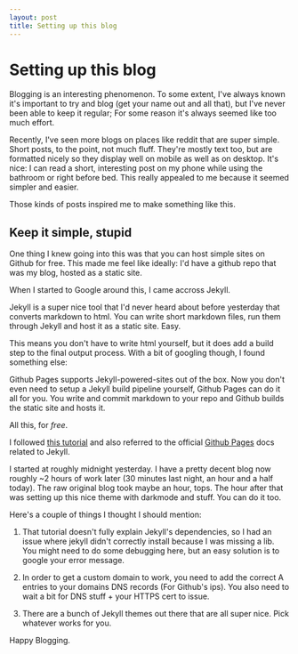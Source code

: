 ```yaml
---
layout: post
title: Setting up this blog
---
```


# Setting up this blog

Blogging is an interesting phenomenon. To some extent, I've always known it's important to try and blog (get your name out and all that), but I've never been able to keep it regular; For some reason it's always seemed like too much effort.

Recently, I've seen more blogs on places like reddit that are super simple. Short posts, to the point, not much fluff. They're mostly text too, but are formatted nicely so they display well on mobile as well as on desktop. It's nice: I can read a short, interesting post on my phone while using the bathroom or right before bed. This really appealed to me because it seemed simpler and easier.

Those kinds of posts inspired me to make something like this.

## Keep it simple, stupid

One thing I knew going into this was that you can host simple sites on Github for free. This made me feel like ideally: I'd have a github repo that was my blog, hosted as a static site.

When I started to Google around this, I came accross Jekyll.

Jekyll is a super nice tool that I'd never heard about before yesterday that converts markdown to html. You can write short markdown files, run them through Jekyll and host it as a static site. Easy.

This means you don't have to write html yourself, but it does add a build step to the final output process. With a bit of googling though, I found something else:

Github Pages supports Jekyll-powered-sites out of the box. Now you don't even need to setup a Jekyll build pipeline yourself, Github Pages can do it all for you. You write and commit markdown to your repo and Github builds the static site and hosts it.

All this, for *free*.

I followed [this tutorial](https://medium.com/20percentwork/creating-your-blog-for-free-using-jekyll-github-pages-dba37272730a) and also referred to the official [Github Pages](https://docs.github.com/en/free-pro-team@latest/github/working-with-github-pages/setting-up-a-github-pages-site-with-jekyll) docs related to Jekyll.

I started at roughly midnight yesterday. I have a pretty decent blog now roughly ~2 hours of work later (30 minutes last night, an hour and a half today). The raw original blog took maybe an hour, tops. The hour after that was setting up this nice theme with darkmode and stuff. You can do it too.

Here's a couple of things I thought I should mention:

1. That tutorial doesn't fully explain Jekyll's dependencies, so I had an issue where jekyll didn't correctly install because I was missing a lib. You might need to do some debugging here, but an easy solution is to google your error message.

2. In order to get a custom domain to work, you need to add the correct A entries to your domains DNS records (For Github's ips). You also need to wait a bit for DNS stuff + your HTTPS cert to issue.

3. There are a bunch of Jekyll themes out there that are all super nice. Pick whatever works for you.

Happy Blogging.
